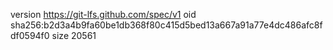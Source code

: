 version https://git-lfs.github.com/spec/v1
oid sha256:b2d3a4b9fa60be1db368f80c415d5bed13a667a91a77e4dc486afc8fdf0594f0
size 20561
